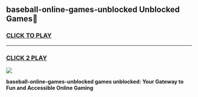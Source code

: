 
## baseball-online-games-unblocked Unblocked Games👋
<h3>
<a href="https://news.freeplayer.one?title=baseball-online-games-unblocked&ref=16F">CLICK TO PLAY</a></h3>
<hr>

<h3>
<a href="https://news.freeplayer.one?title=baseball-online-games-unblocked&ref=16F">CLICK 2 PLAY</a>
  
</h3>

<a href="https://news.freeplayer.one?title=baseball-online-games-unblocked&ref=16F/"><img src="https://clearcache.store/games.png"></a>


**baseball-online-games-unblocked games unblocked: Your Gateway to Fun and Accessible Online Gaming**

